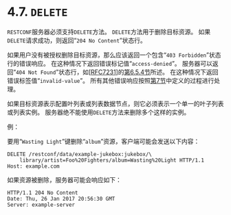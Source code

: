 # 4.7. `DELETE`

`RESTCONF`服务器必须支持`DELETE`方法。 `DELETE`方法用于删除目标资源。 如果`DELETE`请求成功，则返回“`204 No Content`”状态行。

如果用户没有被授权删除目标资源，那么应该返回一个包含“`403 Forbidden`”状态行的错误响应。 在这种情况下返回错误标记值“`access-denied`”。 服务器可以返回“`404 Not Found`”状态行，如[[RFC7231](https://tools.ietf.org/html/rfc7231)]的[第6.5.4节](https://tools.ietf.org/html/rfc7231#section-6.5.4)所述。 在这种情况下返回错误标签值“`invalid-value`”。 所有其他错误响应按照[第7节](../section-7/README.md)中定义的过程进行处理。

如果目标资源表示配置叶列表或列表数据节点，则它必须表示一个单一的叶子列表或列表实例。 服务器绝不能使用`DELETE`方法来删除多个这样的实例。

例：

要用“`Wasting Light`”键删除“`album`”资源，客户端可能会发送以下内容：

```
DELETE /restconf/data/example-jukebox:jukebox/\
    library/artist=Foo%20Fighters/album=Wasting%20Light HTTP/1.1
Host: example.com
```

如果资源被删除，服务器可能会响应如下：

```
HTTP/1.1 204 No Content
Date: Thu, 26 Jan 2017 20:56:30 GMT
Server: example-server
```
